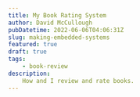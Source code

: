 ```yaml
---
title: My Book Rating System
author: David McCullough
pubDatetime: 2022-06-06T04:06:31Z
slug: making-embedded-systems
featured: true
draft: true
tags: 
    - book-review
description:
    How and I review and rate books.
---
```

